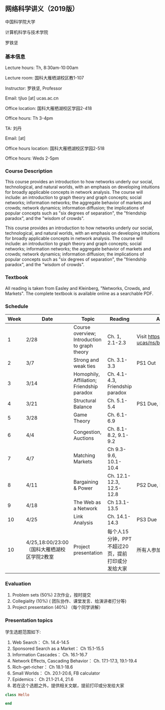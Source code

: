 ## 网络科学讲义（2019版）
中国科学院大学

计算机科学与技术学院

罗铁坚
### 基本信息

Lecture hours: Th, 8:30am-10:00am

Lecture room: 国科大雁栖湖校区教1-107

Instructor: 罗铁坚, Professor

Email: tjluo [at] ucas.ac.cn

Office location: 国科大雁栖湖校区学园2-418 

Office hours: Th 3-4pm

TA: 刘丹

Email:  [at] 

Office hours location: 国科大雁栖湖校区学园2-518 

Office hours: Weds 2-5pm

### Course Description
This course provides an introduction to how networks underly our social, technological, and natural worlds, with an emphasis on developing intuitions for broadly applicable concepts in network analysis. The course will include: an introduction to graph theory and graph concepts; social networks; information networks; the aggregate behavior of markets and crowds; network dynamics; information diffusion; the implications of popular concepts such as "six degrees of separation", the "friendship paradox", and the "wisdom of crowds".

This course provides an introduction to how networks underly our social, technological, and natural worlds, with an emphasis on developing intuitions for broadly applicable concepts in network analysis. The course will include: an introduction to graph theory and graph concepts; social networks; information networks; the aggregate behavior of markets and crowds; network dynamics; information diffusion; the implications of popular concepts such as "six degrees of separation", the "friendship paradox", and the "wisdom of crowds".
### Textbook
All reading is taken from Easley and Kleinberg, "Networks, Crowds, and Markets". The complete textbook is available online as a searchable PDF.
### Schedule

Week | Date	| Topic | Reading	| Assignments
-----|------|-------|---------|------------
1 | 2/28 |	Course overview; Introduction to graph theory	|Ch. 1, 2.1-2.3|	Visit https://github.com/tjluo-ucas/ns/blob/master/index.md
2 |	3/7	|  Strong and weak ties|Ch. 3.1-3.3|PS1 Out
3 |3/14	|Homophily, Affiliation; Friendship paradox|Ch. 4.1-4.3, Friendship paradox|	
4 |3/21	|Structural Balance|	 Ch. 5.1-5.4	|PS1 Due, PS2 Out
5 |	3/28|	Game Theory	|Ch. 6.1-6.9|
6 |	4/4	| Congestion, Auctions|Ch. 8.1-8.2, 9.1-9.2|
7 |	4/7	|Matching Markets	| Ch 9.3-9.6, 10.1-10.4|
8 |	4/11|Bargaining & Power	|Ch. 12.1-12.3, 12.5-12.8|PS2 Due, PS3 Out
9 |	4/18|The Web as a Network|Ch 13.1-13.5|	
10|	4/25|Link Analysis|	  Ch. 14.1-14.3| PS3 Due
10| 4/25,18:00/23:00（国科大雁栖湖校区学院2教室|Project presentation|每个人15分钟，PPT不超过20页，提前打印或分发给大家 |所有人参加

### Evaluation
1. Problem sets (50%) 2次作业，按时提交
2. Collegiality (10%) ( 团队协作、课堂发言、给演讲者打分等)
3. Project presentation (40%) （每个同学讲解）
### Presentation topics
学生选题范围如下:
1. Web Search： Ch. 14.4-14.5
2. Sponsored Search as a Market： Ch 15.1-15.5
3. Information Cascades： Ch. 16.1-16.7
4. Network Effects, Cascading Behavior： Ch. 17.1-17.3, 19.1-19.4
5. Rich-get-richer： Ch 18.1-18.6
6. Small Worlds： Ch. 20.1-20.6, FB calculator
7. Epidemics： Ch 21.1-21.4, 21.6
8. 若在这个选题之外，提供相关文献，提前打印或分发给大家


~~~ ruby
class Hello 

end
~~~

